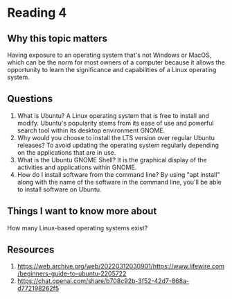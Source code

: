 # Reading 4

## Why this topic matters

Having exposure to an operating system that's not Windows or MacOS, which can be the norm for most owners of a computer because it allows the opportunity to learn the significance and capabilities of a Linux operating system.


## Questions

1. What is Ubuntu?
A Linux operating system that is free to install and modify. Ubuntu's popularity stems from its ease of use and powerful search tool within its desktop environment GNOME. 
2. Why would you choose to install the LTS version over regular Ubuntu releases?
To avoid updating the operating system regularly depending on the applications that are in use.
3. What is the Ubuntu GNOME Shell?
It is the graphical display of the activities and applications within GNOME.
4. How do I install software from the command line?
By using "apt install" along with the name of the software in the command line, you'll be able to install software on Ubuntu.

## Things I want to know more about
How many Linux-based operating systems exist?

## Resources
1. https://web.archive.org/web/20220312030901/https://www.lifewire.com/beginners-guide-to-ubuntu-2205722
2. https://chat.openai.com/share/b708c92b-3f52-42d7-868a-d772198262f5
